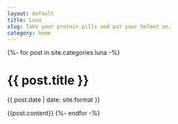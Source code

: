 ```yaml
---
layout: default
title: Luna
slug: Take your protein pills and put your helmet on.
category: home
---
```


{%- for post in site.categories.luna -%}
<h1>{{ post.title }}</h1>
<p>{{ post.date | date: site.format }}</p>
{{post.content}}
{%- endfor -%}
